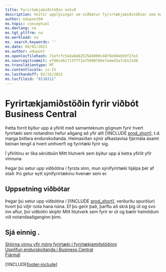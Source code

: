 ```yaml
---
title: Fyrirtækjamiðstöðin notuð
description: Veitir upplýsingar um viðbætur fyrirtækjamiðstöðvar sem hægt er að nota til að stjórna verkum milli margra fyrirtækja í Business Central.
author: edupont04
ms.topic: conceptual
ms.devlang: na
ms.tgt_pltfrm: na
ms.workload: na
ms. search.keywords: ''
ms.date: 04/01/2021
ms.author: edupont
ms.openlocfilehash: 71efcfc54da6462525d4900c4879e984b59f27e3
ms.sourcegitcommit: ef80c461713fff1a75998766e7a4ed3a7c6121d0
ms.translationtype: MT
ms.contentlocale: is-IS
ms.lasthandoff: 02/15/2022
ms.locfileid: "8138311"
---
```

# <a name="the-company-hub-for-business-central-extension"></a>Fyrirtækjamiðstöðin fyrir viðbót Business Central

Þetta forrit býður upp á yfirlit með samanteknum gögnum fyrir hvert fyrirtæki sem notandinn hefur aðgang að yfir allt [!INCLUDE [prod_short](includes/prod_short.md)], t.d. marga biðlara endurskoðanda. Heimasíðan sýnir afkastavísa fjármála ásamt beinan tengil á hvert umhverfi og fyrirtæki fyrir sig.

Í yfirlitinu er líka sérútbúin Mitt hlutverk sem býður upp á betra yfirlit yfir vinnuna.

Þegar þú setur upp viðbótina í fyrsta sinn, mun sýnifyrirtæki hjálpa þér af stað. Þú getur eytt sýnifyrirtækinu hvenær sem er.

## <a name="installing-the-extension"></a>Uppsetning viðbótar

Þegar þú setur upp viðbótina í [!INCLUDE [prod_short](includes/prod_short.md)], verðurðu spurð(ur) hvort þú viljir nota hana núna. Ef þú gerir það, þarftu að skrá þig út og svo inn aftur, því viðbótin skiptir Mitt hlutverk sem fyrir er út og bætir heimildum við notandaaðganginn þinn.

## <a name="see-also"></a>Sjá einnig .

[Stjórna vinnu yfir mörg fyrirtæki í fyrirtækjamiðstöðinni](company-hub.md)  
[Upplifun endurskoðanda í Business Central ](finance-accounting.md)  
[Fjármál](finance.md)  


[!INCLUDE[footer-include](includes/footer-banner.md)]